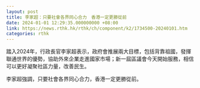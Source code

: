 ```yaml
---
layout: post
title: 李家超：只要社會各界同心合力　香港一定更勝從前
date: 2024-01-01 12:29:35.000000000 +08:00
link: https://news.rthk.hk/rthk/ch/component/k2/1734500-20240101.htm
categories: rthk
---
```


踏入2024年，行政長官李家超表示，政府會推展兩大目標，包括背靠祖國，發揮聯通世界的優勢，協助外來企業走進國家市場；新一屆區議會今天開始服務，相信可以更好凝聚社區力量，改善民生。

李家超強調，只要社會各界同心合力，香港一定更勝從前。
